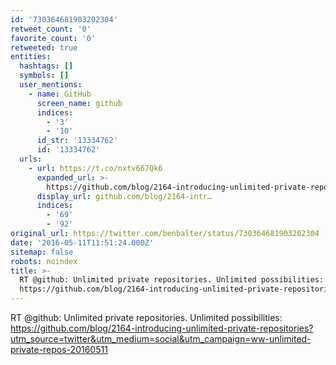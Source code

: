 ```yaml
---
id: '730364681903202304'
retweet_count: '0'
favorite_count: '0'
retweeted: true
entities:
  hashtags: []
  symbols: []
  user_mentions:
    - name: GitHub
      screen_name: github
      indices:
        - '3'
        - '10'
      id_str: '13334762'
      id: '13334762'
  urls:
    - url: https://t.co/nxtv667Qk6
      expanded_url: >-
        https://github.com/blog/2164-introducing-unlimited-private-repositories?utm_source=twitter&utm_medium=social&utm_campaign=ww-unlimited-private-repos-20160511
      display_url: github.com/blog/2164-intr…
      indices:
        - '69'
        - '92'
original_url: https://twitter.com/benbalter/status/730364681903202304
date: '2016-05-11T11:51:24.000Z'
sitemap: false
robots: noindex
title: >-
  RT @github: Unlimited private repositories. Unlimited possibilities:
  https://github.com/blog/2164-introducing-unlimited-private-repositories?utm_source=twitter&utm_medium=social&utm_campaign=ww-unlimited-private-repos-20160511
---
```


RT @github: Unlimited private repositories. Unlimited possibilities: https://github.com/blog/2164-introducing-unlimited-private-repositories?utm_source=twitter&utm_medium=social&utm_campaign=ww-unlimited-private-repos-20160511